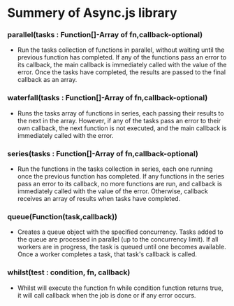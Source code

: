 # Summery of Async.js library

### parallel(tasks : Function[]-Array of fn,callback-optional)
- Run the tasks collection of functions in parallel, without waiting until the previous function has completed. If any of the functions pass an error to its callback, the main callback is immediately called with the value of the error. Once the tasks have completed, the results are passed to the final callback as an array.

### waterfall(tasks : Function[]-Array of fn,callback-optional)
- Runs the tasks array of functions in series, each passing their results to the next in the array. However, if any of the tasks pass an error to their own callback, the next function is not executed, and the main callback is immediately called with the error.

### series(tasks : Function[]-Array of fn,callback-optional)
- Run the functions in the tasks collection in series, each one running once the previous function has completed. If any functions in the series pass an error to its callback, no more functions are run, and callback is immediately called with the value of the error. Otherwise, callback receives an array of results when tasks have completed.

### queue(Function(task,callback))
- Creates a queue object with the specified concurrency. Tasks added to the queue are processed in parallel (up to the concurrency limit). If all workers are in progress, the task is queued until one becomes available. Once a worker completes a task, that task's callback is called.

### whilst(test : condition, fn, callback)
- Whilst will execute the function fn while condition function returns true, it will call callback when the job is done or if any error occurs.